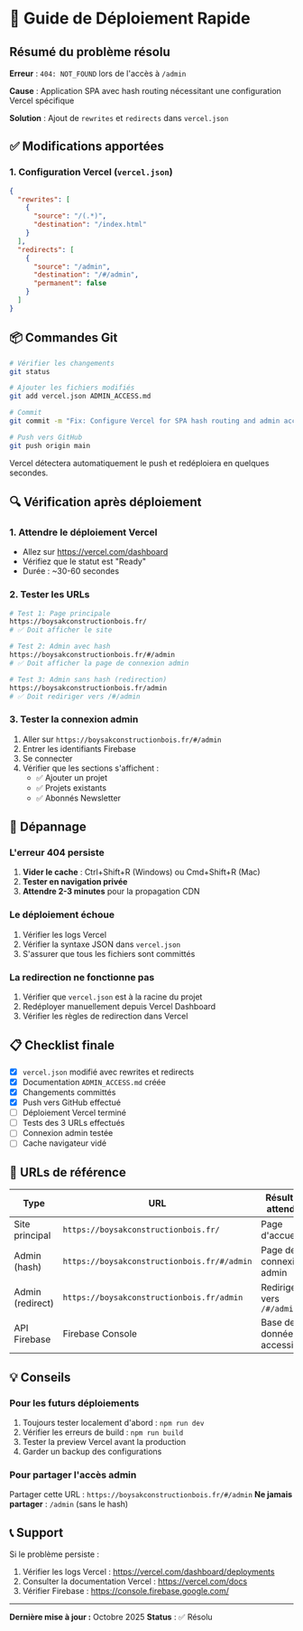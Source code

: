 # 🚀 Guide de Déploiement Rapide

## Résumé du problème résolu

**Erreur** : `404: NOT_FOUND` lors de l'accès à `/admin`

**Cause** : Application SPA avec hash routing nécessitant une configuration Vercel spécifique

**Solution** : Ajout de `rewrites` et `redirects` dans `vercel.json`

## ✅ Modifications apportées

### 1. Configuration Vercel (`vercel.json`)
```json
{
  "rewrites": [
    {
      "source": "/(.*)",
      "destination": "/index.html"
    }
  ],
  "redirects": [
    {
      "source": "/admin",
      "destination": "/#/admin",
      "permanent": false
    }
  ]
}
```

## 📦 Commandes Git

```bash
# Vérifier les changements
git status

# Ajouter les fichiers modifiés
git add vercel.json ADMIN_ACCESS.md

# Commit
git commit -m "Fix: Configure Vercel for SPA hash routing and admin access"

# Push vers GitHub
git push origin main
```

Vercel détectera automatiquement le push et redéploiera en quelques secondes.

## 🔍 Vérification après déploiement

### 1. Attendre le déploiement Vercel
- Allez sur https://vercel.com/dashboard
- Vérifiez que le statut est "Ready"
- Durée : ~30-60 secondes

### 2. Tester les URLs

```bash
# Test 1: Page principale
https://boysakconstructionbois.fr/
# ✅ Doit afficher le site

# Test 2: Admin avec hash
https://boysakconstructionbois.fr/#/admin
# ✅ Doit afficher la page de connexion admin

# Test 3: Admin sans hash (redirection)
https://boysakconstructionbois.fr/admin
# ✅ Doit rediriger vers /#/admin
```

### 3. Tester la connexion admin
1. Aller sur `https://boysakconstructionbois.fr/#/admin`
2. Entrer les identifiants Firebase
3. Se connecter
4. Vérifier que les sections s'affichent :
   - ✅ Ajouter un projet
   - ✅ Projets existants
   - ✅ Abonnés Newsletter

## 🐛 Dépannage

### L'erreur 404 persiste
1. **Vider le cache** : Ctrl+Shift+R (Windows) ou Cmd+Shift+R (Mac)
2. **Tester en navigation privée**
3. **Attendre 2-3 minutes** pour la propagation CDN

### Le déploiement échoue
1. Vérifier les logs Vercel
2. Vérifier la syntaxe JSON dans `vercel.json`
3. S'assurer que tous les fichiers sont committés

### La redirection ne fonctionne pas
1. Vérifier que `vercel.json` est à la racine du projet
2. Redéployer manuellement depuis Vercel Dashboard
3. Vérifier les règles de redirection dans Vercel

## 📋 Checklist finale

- [x] `vercel.json` modifié avec rewrites et redirects
- [x] Documentation `ADMIN_ACCESS.md` créée
- [x] Changements committés
- [x] Push vers GitHub effectué
- [ ] Déploiement Vercel terminé
- [ ] Tests des 3 URLs effectués
- [ ] Connexion admin testée
- [ ] Cache navigateur vidé

## 🎯 URLs de référence

| Type | URL | Résultat attendu |
|------|-----|------------------|
| Site principal | `https://boysakconstructionbois.fr/` | Page d'accueil |
| Admin (hash) | `https://boysakconstructionbois.fr/#/admin` | Page de connexion admin |
| Admin (redirect) | `https://boysakconstructionbois.fr/admin` | Redirige vers `/#/admin` |
| API Firebase | Firebase Console | Base de données accessible |

## 💡 Conseils

### Pour les futurs déploiements
1. Toujours tester localement d'abord : `npm run dev`
2. Vérifier les erreurs de build : `npm run build`
3. Tester la preview Vercel avant la production
4. Garder un backup des configurations

### Pour partager l'accès admin
Partager cette URL : `https://boysakconstructionbois.fr/#/admin`
**Ne jamais partager** : `/admin` (sans le hash)

## 📞 Support

Si le problème persiste :
1. Vérifier les logs Vercel : https://vercel.com/dashboard/deployments
2. Consulter la documentation Vercel : https://vercel.com/docs
3. Vérifier Firebase : https://console.firebase.google.com/

---

**Dernière mise à jour :** Octobre 2025
**Status** : ✅ Résolu
